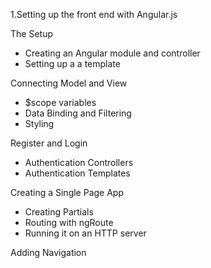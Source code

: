 1.Setting up the front end with Angular.js

The Setup
- Creating an Angular module and controller
- Setting up a a template

Connecting Model and View
- $scope variables
- Data Binding and Filtering
- Styling

Register and Login
- Authentication Controllers
- Authentication Templates

Creating a Single Page App
- Creating Partials
- Routing with ngRoute
- Running it on an HTTP server

Adding Navigation

